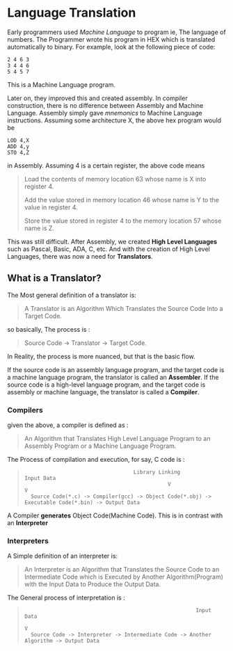 # Language Translation

Early programmers used *Machine Language* to program ie, The language of
numbers. The Programmer wrote his program in HEX which is translated
automatically to binary. For example, look at the following piece of 
code:

```HEX
2 4 6 3 
3 4 4 6
5 4 5 7
```

This is a Machine Language program. 

Later on, they improved this and created assembly. In compiler construction,
there is no difference between Assembly and Machine Language. Assembly
simply gave *mnemonics* to Machine Language instructions. Assuming 
some architecture X, the above hex program would be 

```ASSEMBLY
LOD 4,X
ADD 4,y
STO 4,Z
```
in Assembly. Assuming 4 is a certain register, the above code means

>Load the contents of memory location 63 whose name is X into register 4.
>
>Add the value stored in memory location 46 whose name is Y to the value in register 4.
>
>Store the value stored in register 4 to the memory location 57 whose name is Z. 

This was still difficult. After Assembly, we created **High Level Languages** such as Pascal, Basic, ADA, C, etc. And with 
the creation of High Level Languages, there was now a need for **Translators**.

## What is a Translator?

The Most general definition of a translator is:

> A Translator is an Algorithm Which Translates the Source Code Into 
> a Target Code. 

so basically, The process is : 

> Source Code -> Translator -> Target Code.

In Reality, the process is more nuanced, but that is the basic flow. 

If the source code is an assembly language program, and the target code
is a machine language program, the translator is called an **Assembler**.
If the source code is a high-level language program, and the target
code is assembly or machine language, the translator is called a **Compiler**.


### Compilers 
given the above, a compiler is defined as :

> An Algorithm that Translates High Level Language Program
> to an Assembly Program or a Machine Language Program.

The Process of compilation and execution, for say, C code is :

>       	    	                     Library Linking             Input Data
>           	    	                            V                         V
> 		Source Code(*.c) -> Compiler(gcc) -> Object Code(*.obj) -> Executable Code(*.bin) -> Output Data
>

A Compiler **generates** Object Code(Machine Code). This is in contrast with an **Interpreter**

### Interpreters

A Simple definition of an interpreter is:

> An Interpreter is an Algorithm that Translates the Source Code to 
> an Intermediate Code which is Executed by Another Algorithm(Program)
> with the Input Data to Produce the Output Data. 

The General process of interpretation is :

>       	    	                    				     Input Data
>           	    	                                              V
> 		Source Code -> Interpreter -> Intermediate Code -> Another Algorithm -> Output Data
>
